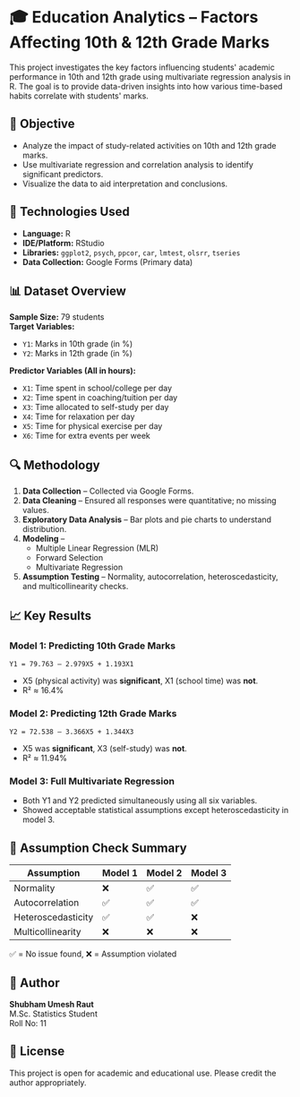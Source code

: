 # 🎓 Education Analytics – Factors Affecting 10th & 12th Grade Marks

This project investigates the key factors influencing students' academic performance in 10th and 12th grade using multivariate regression analysis in R. The goal is to provide data-driven insights into how various time-based habits correlate with students' marks.

## 📌 Objective

- Analyze the impact of study-related activities on 10th and 12th grade marks.
- Use multivariate regression and correlation analysis to identify significant predictors.
- Visualize the data to aid interpretation and conclusions.

## 🧰 Technologies Used

- **Language:** R
- **IDE/Platform:** RStudio
- **Libraries:** `ggplot2`, `psych`, `ppcor`, `car`, `lmtest`, `olsrr`, `tseries`
- **Data Collection:** Google Forms (Primary data)

## 📊 Dataset Overview

**Sample Size:** 79 students  
**Target Variables:**
- `Y1`: Marks in 10th grade (in %)
- `Y2`: Marks in 12th grade (in %)

**Predictor Variables (All in hours):**
- `X1`: Time spent in school/college per day
- `X2`: Time spent in coaching/tuition per day
- `X3`: Time allocated to self-study per day
- `X4`: Time for relaxation per day
- `X5`: Time for physical exercise per day
- `X6`: Time for extra events per week

## 🔍 Methodology

1. **Data Collection** – Collected via Google Forms.
2. **Data Cleaning** – Ensured all responses were quantitative; no missing values.
3. **Exploratory Data Analysis** – Bar plots and pie charts to understand distribution.
4. **Modeling** – 
   - Multiple Linear Regression (MLR)
   - Forward Selection
   - Multivariate Regression
5. **Assumption Testing** – Normality, autocorrelation, heteroscedasticity, and multicollinearity checks.

## 📈 Key Results

### Model 1: Predicting 10th Grade Marks
`Y1 = 79.763 – 2.979X5 + 1.193X1`

- X5 (physical activity) was **significant**, X1 (school time) was **not**.
- R² ≈ 16.4%

### Model 2: Predicting 12th Grade Marks
`Y2 = 72.538 – 3.366X5 + 1.344X3`

- X5 was **significant**, X3 (self-study) was **not**.
- R² ≈ 11.94%

### Model 3: Full Multivariate Regression
- Both Y1 and Y2 predicted simultaneously using all six variables.
- Showed acceptable statistical assumptions except heteroscedasticity in model 3.

## 📌 Assumption Check Summary

| Assumption        | Model 1 | Model 2 | Model 3 |
|-------------------|---------|---------|---------|
| Normality         | ❌      | ✅      | ✅      |
| Autocorrelation   | ✅      | ✅      | ✅      |
| Heteroscedasticity| ✅      | ✅      | ❌      |
| Multicollinearity | ❌      | ❌      | ❌      |

✅ = No issue found, ❌ = Assumption violated

## 👤 Author

**Shubham Umesh Raut**  
M.Sc. Statistics Student  
Roll No: 11

## 📜 License

This project is open for academic and educational use. Please credit the author appropriately.
